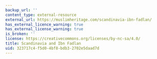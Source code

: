 ```yaml
---
backup_url: ''
content_type: external-resource
external_url: https://muslimheritage.com/scandinavia-ibn-fadlan/
has_external_licence_warning: true
has_external_license_warning: true
is_broken: ''
license: https://creativecommons.org/licenses/by-nc-sa/4.0/
title: Scandinavia and Ibn Fadlan
uid: 323717c4-f5d0-4bf8-bdb3-2702e5daad7d
---
```

